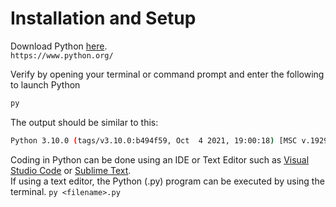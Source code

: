 # Installation and Setup 
Download Python [here](https://www.python.org/).   
`https://www.python.org/`


Verify by opening your terminal or command prompt and enter the following to launch Python
```sh
py
```   
   
The output should be similar to this:
```sh
Python 3.10.0 (tags/v3.10.0:b494f59, Oct  4 2021, 19:00:18) [MSC v.1929 64 bit (AMD64)] on win32                        Type "help", "copyright", "credits" or "license" for more information.                                                  >>>                                                                                               
```
Coding in Python can be done using an IDE or Text Editor such as [Visual Studio Code](https://code.visualstudio.com/) or [Sublime Text](https://www.sublimetext.com/).   
If using a text editor, the Python (.py) program can be executed by using the terminal.
`py <filename>.py`
